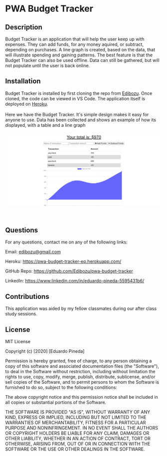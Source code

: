 # PWA Budget Tracker

## Description

Budget Tracker is an application that will help the user keep up with expenses. They can add funds, for any money aquired, or subtract, depending on purchases. A line graph is created, based on the data, that will illustrate spending and gaining patterns. The best feature is that the Budget Tracker can also be used offline. Data can still be gathered, but will not populate until the user is back online.

## Installation

Budget Tracker is installed by first cloning the repo from [Edibozu](https://github.com/Edibozu/pwa-budget-tracker). Once cloned, the code can be viewed in VS Code. The application itself is deployed on [Heroku](https://pwa-budget-tracker-ep.herokuapp.com/).
<br/><br/>
Here we have the Budget Tracker. It's simple design makes it easy for anyone to use. Data has been collected and shows an example of how its displayed, with a table and a line graph 
<br/><br/>
![Application Screenshot](./public/sc1.png)
<br/><br/><br/>


## Questions

For any questions, contact me on any of the following links:

Email: edibozu@gmail.com

Heroku: https://pwa-budget-tracker-ep.herokuapp.com/

GitHub Repo: https://github.com/Edibozu/pwa-budget-tracker

LinkedIn: https://www.linkedin.com/in/eduardo-pineda-5595431b6/

## Contributions

This application was aided by my fellow classmates during our after class study sessions.

## License

MIT License

Copyright (c) [2020] [Eduardo Pineda]

Permission is hereby granted, free of charge, to any person obtaining a copy
of this software and associated documentation files (the "Software"), to deal
in the Software without restriction, including without limitation the rights
to use, copy, modify, merge, publish, distribute, sublicense, and/or sell
copies of the Software, and to permit persons to whom the Software is
furnished to do so, subject to the following conditions:

The above copyright notice and this permission notice shall be included in all
copies or substantial portions of the Software.

THE SOFTWARE IS PROVIDED "AS IS", WITHOUT WARRANTY OF ANY KIND, EXPRESS OR
IMPLIED, INCLUDING BUT NOT LIMITED TO THE WARRANTIES OF MERCHANTABILITY,
FITNESS FOR A PARTICULAR PURPOSE AND NONINFRINGEMENT. IN NO EVENT SHALL THE
AUTHORS OR COPYRIGHT HOLDERS BE LIABLE FOR ANY CLAIM, DAMAGES OR OTHER
LIABILITY, WHETHER IN AN ACTION OF CONTRACT, TORT OR OTHERWISE, ARISING FROM,
OUT OF OR IN CONNECTION WITH THE SOFTWARE OR THE USE OR OTHER DEALINGS IN THE
SOFTWARE.
